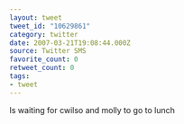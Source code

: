 ```yaml
---
layout: tweet
tweet_id: "10629861"
category: twitter
date: 2007-03-21T19:08:44.000Z
source: Twitter SMS
favorite_count: 0
retweet_count: 0
tags:
- tweet
---
```


Is waiting for cwilso and molly to go to lunch

